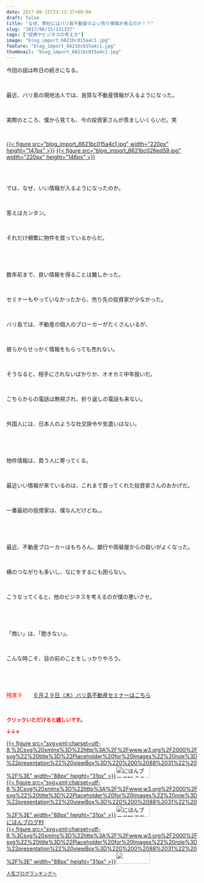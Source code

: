```yaml
---
date: 2017-06-15T23:13:37+09:00
draft: false
title: "なぜ、弊社にはバリ島不動産のよい売り情報が来るのか！？"
slug: "2017/06/15/231337"
tags: ["投資やビジネスの考え方"]
image: "blog_import_6621bc015a4c1.jpg"
feature: "blog_import_6621bc015a4c1.jpg"
thumbnail: "blog_import_6621bc015a4c1.jpg"
---
```

<p>今回の話は昨日の続きになる。</p><p> </p><p>最近、バリ島の現地法人では、良質な不動産情報が入るようになった。</p><p> </p><p>実際のところ、僕から見ても、今の投資家さんが羨ましいくらいだ。笑</p><p> </p><p><a href="blog_import_6621bc015a4c1.jpg">{{< figure src="blog_import_6621bc015a4c1.jpg" width="220px" height="147px" >}}</a> <a href="blog_import_6621bc026ed59.jpg">{{< figure src="blog_import_6621bc026ed59.jpg" width="220px" height="146px" >}}</a></p><p> </p><p><br/>では、なぜ、いい情報が入るようになったのか。</p><p> </p><p>答えはカンタン。</p><p> </p><p>それだけ頻繁に物件を買っているからだ。</p><p> </p><p> </p><p>数年前まで、良い情報を得ることは難しかった。</p><p> </p><p>セミナーもやっていなかったから、売り先の投資家が少なかった。</p><p> </p><p>バリ島では、不動産の個人のブローカーがたくさんいるが、</p><p> </p><p>彼らからせっかく情報をもらっても売れない。</p><p> </p><p>そうなると、相手にされないばかりか、オオカミ中年扱いだ。</p><p> </p><p>こちらからの電話は無視され、折り返しの電話も来ない。</p><p> </p><p>外国人には、日本人のような社交辞令や気遣いはない。</p><p> </p><p> </p><p>物件情報は、買う人に寄ってくる。</p><p> </p><p>最近いい情報が来ているのは、これまで買ってくれた投資家さんのおかげだ。</p><p> </p><p>一番最初の投資家は、僕なんだけどね。。</p><p> </p><p> </p><p>最近、不動産ブローカーはもちろん、銀行や両替屋からの扱いがよくなった。</p><p> </p><p>横のつながりも多いし、なにをするにも困らない。</p><p> </p><p>こうなってくると、他のビジネスを考えるのが僕の悪いクセ。</p><p> </p><p> </p><p>「商い」は、「飽きない」。</p><p> </p><p>こんな時こそ、目の前のことをしっかりやろう。</p><p> </p><p> </p><p><span style="color: rgb(255, 0, 0);">残席９</span>　　<a href="http://ameblo.jp/baliclub/entry-12281115043.html" target="_blank">６月２９日（木）バリ島不動産セミナーはこちら</a></p><p> </p><p><font color="#ff0000" size="2"><strong>クリックいただけると嬉しいです。</strong></font></p><p><font color="#ff0000" size="2"><strong>↓↓↓</strong></font></p><p><a href="ranking.html?p_cid=01260127" id="&amp;blogmura_banner" target="_blank">{{< figure src="svg+xml;charset=utf-8,%3Csvg%20xmlns%3D%22http%3A%2F%2Fwww.w3.org%2F2000%2Fsvg%22%20title%3D%22Placeholder%20for%20Images%22%20role%3D%22presentation%22%20viewBox%3D%220%200%2088%2031%22%20%2F%3E" width="88px" height="31px" >}}<noscript><img alt="にほんブログ村 その他生活ブログ 不動産投資へ" border="0" height="31" src="//life.blogmura.com/hudousantoushi/img/hudousantoushi88_31.gif" width="88"></noscript></a><br/><a href="ranking.html?p_cid=01260127" target="_blank">{{< figure src="svg+xml;charset=utf-8,%3Csvg%20xmlns%3D%22http%3A%2F%2Fwww.w3.org%2F2000%2Fsvg%22%20title%3D%22Placeholder%20for%20Images%22%20role%3D%22presentation%22%20viewBox%3D%220%200%2088%2031%22%20%2F%3E" width="88px" height="31px" >}}<noscript><img alt="にほんブログ村 海外生活ブログ バリ島情報へ" border="0" height="31" src="https://img-proxy.blog-video.jp/images?url=http%3A%2F%2Foverseas.blogmura.com%2Fbali%2Fimg%2Fbali88_31.gif" width="88"></noscript></a><br/><a href="ranking.html?p_cid=01260127" target="_blank">にほんブログ村</a><br/><a href="link.php?1804582" title="人気ブログランキングへ">{{< figure src="svg+xml;charset=utf-8,%3Csvg%20xmlns%3D%22http%3A%2F%2Fwww.w3.org%2F2000%2Fsvg%22%20title%3D%22Placeholder%20for%20Images%22%20role%3D%22presentation%22%20viewBox%3D%220%200%2088%2031%22%20%2F%3E" width="88px" height="31px" >}}<noscript><img border="0" height="31" src="https://blog.with2.net/img/banner/banner_22.gif" width="88"></noscript></a></p><p><a href="link.php?1804582" style="font-size: 12px;">人気ブログランキングへ</a></p>

